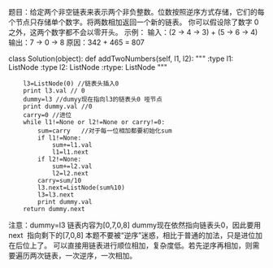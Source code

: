 题目：给定两个非空链表来表示两个非负整数。位数按照逆序方式存储，它们的每个节点只存储单个数字。将两数相加返回一个新的链表。
你可以假设除了数字 0 之外，这两个数字都不会以零开头。
示例：
输入：(2 -> 4 -> 3) + (5 -> 6 -> 4)
输出：7 -> 0 -> 8
原因：342 + 465 = 807
	
class Solution(object):
    def addTwoNumbers(self, l1, l2):
        """
        :type l1: ListNode
        :type l2: ListNode
        :rtype: ListNode
        """

        l3=ListNode(0) //链表头插入0
        print l3.val // 0
        dummy=l3 //dumyy现在指向l3的链表头0 哑节点
        print dummy.val //0
        carry=0 //进位
        while l1!=None or l2!=None or carry!=0:
            sum=carry   //对于每一位相加都要初始化sum
            if l1!=None:
                sum+=l1.val
                l1=l1.next
            if l2!=None:
                sum+=l2.val
                l2=l2.next
            carry=sum/10
            l3.next=ListNode(sum%10)
            l3=l3.next
            print dummy.val
        return dummy.next 
注意：dummy=l3  链表内容为[0,7,0,8] dummy现在依然指向链表头0，因此要用next  指向剩下的[7,0,8]
     本题不要被“逆序”迷惑，相比于普通的加法，只是进位加在后位上了。 可以直接用链表进行顺位相加，复杂度低。若先逆序再相加，则需要遍历两次链表，一次逆序，一次相加。
